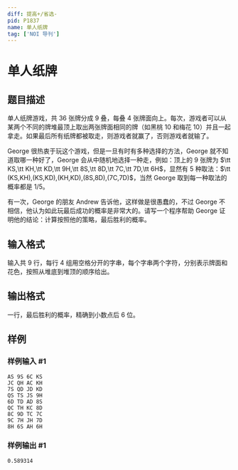 ```yaml
---
diff: 提高+/省选-
pid: P1837
name: 单人纸牌
tag: ['NOI 导刊']
---
```

# 单人纸牌
## 题目描述

单人纸牌游戏，共 $36$ 张牌分成 $9$ 叠，每叠 $4$ 张牌面向上。每次，游戏者可以从某两个不同的牌堆最顶上取出两张牌面相同的牌（如黑桃 $10$ 和梅花 $10$）并且一起拿走。如果最后所有纸牌都被取走，则游戏者就赢了，否则游戏者就输了。

George 很热衷于玩这个游戏，但是一旦有时有多种选择的方法，George 就不知道取哪一种好了，George 会从中随机地选择一种走，例如：顶上的 $9$ 张牌为 $\tt KS,\tt KH,\tt KD,\tt 9H,\tt 8S,\tt 8D,\tt 7C,\tt 7D,\tt 6H$，显然有 $5$ 种取法：$\tt (KS,KH),(KS,KD),(KH,KD),(8S,8D),(7C,7D)$，当然 George 取到每一种取法的概率都是 $1/5$。

有一次，George 的朋友 Andrew 告诉他，这样做是很愚蠢的，不过 George 不相信，他认为如此玩最后成功的概率是非常大的。请写一个程序帮助 George 证明他的结论：计算按照他的策略，最后胜利的概率。
## 输入格式

输入共 $9$ 行，每行 $4$ 组用空格分开的字串，每个字串两个字符，分别表示牌面和花色，按照从堆底到堆顶的顺序给出。

## 输出格式

一行，最后胜利的概率，精确到小数点后 $6$ 位。

## 样例

### 样例输入 #1
```
AS 9S 6C KS 
JC QH AC KH 
7S QD JD KD 
QS TS JS 9H 
6D TD AD 8S 
QC TH KC 8D 
8C 9D TC 7C 
9C 7H JH 7D 
8H 6S AH 6H 
```
### 样例输出 #1
```
0.589314
```
